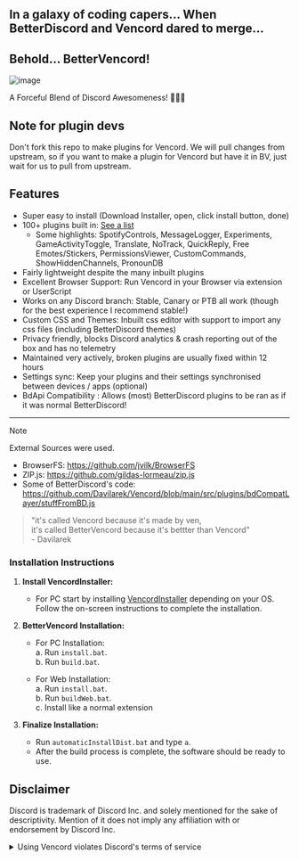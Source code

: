 ## In a galaxy of coding capers... When BetterDiscord and Vencord dared to merge...
## Behold... BetterVencord!
![image](https://github.com/Davilarek/Vencord/assets/62715937/7126afa2-6086-4675-9427-e3f0cf542651)

A Forceful Blend of Discord Awesomeness! 🌌🚀🤖

## Note for plugin devs
Don't fork this repo to make plugins for Vencord.
We will pull changes from upstream, so if you want to make a plugin for Vencord but have it in BV, just wait for us to pull from upstream.

## Features

-   Super easy to install (Download Installer, open, click install button, done)
-   100+ plugins built in: [See a list](https://vencord.dev/plugins)
    -   Some highlights: SpotifyControls, MessageLogger, Experiments, GameActivityToggle, Translate, NoTrack, QuickReply, Free Emotes/Stickers, PermissionsViewer, CustomCommands, ShowHiddenChannels, PronounDB
-   Fairly lightweight despite the many inbuilt plugins
-   Excellent Browser Support: Run Vencord in your Browser via extension or UserScript
-   Works on any Discord branch: Stable, Canary or PTB all work (though for the best experience I recommend stable!)
-   Custom CSS and Themes: Inbuilt css editor with support to import any css files (including BetterDiscord themes)
-   Privacy friendly, blocks Discord analytics & crash reporting out of the box and has no telemetry
-   Maintained very actively, broken plugins are usually fixed within 12 hours
-   Settings sync: Keep your plugins and their settings synchronised between devices / apps (optional)
-   BdApi Compatibility : Allows (most) BetterDiscord plugins to be ran as if it was normal BetterDiscord!

***
> [!NOTE]
> External Sources were used.
> - BrowserFS: https://github.com/jvilk/BrowserFS
> - ZIP.js: https://github.com/gildas-lormeau/zip.js
> - Some of BetterDiscord's code: https://github.com/Davilarek/Vencord/blob/main/src/plugins/bdCompatLayer/stuffFromBD.js

> "it's called Vencord because it's made by ven,<br>
> it's called BetterVencord because it's bettter than Vencord"<br>
> \- Davilarek

### Installation Instructions

1. **Install VencordInstaller:**
   - For PC start by installing [VencordInstaller](https://vencord.dev/download/) depending on your OS. Follow the on-screen instructions to complete the installation.

2. **BetterVencord Installation:**
   - For PC Installation:<br>
     a. Run `install.bat`.<br>
     b. Run `build.bat`.

   - For Web Installation:<br>
     a. Run `install.bat`.<br>
     b. Run `buildWeb.bat`.<br>
     c. Install like a normal extension

3. **Finalize Installation:**
   - Run `automaticInstallDist.bat` and type `a`.
   - After the build process is complete, the software should be ready to use.


## Disclaimer

Discord is trademark of Discord Inc. and solely mentioned for the sake of descriptivity.
Mention of it does not imply any affiliation with or endorsement by Discord Inc.

<details>
<summary>Using Vencord violates Discord's terms of service</summary>

Client modifications are against Discord’s Terms of Service.

However, Discord is pretty indifferent about them and there are no known cases of users getting banned for using client mods! So you should generally be fine as long as you don’t use any plugins that implement abusive behaviour. But no worries, all inbuilt plugins are safe to use!

Regardless, if your account is very important to you and it getting disabled would be a disaster for you, you should probably not use any client mods (not exclusive to Vencord), just to be safe

Additionally, make sure not to post screenshots with Vencord in a server where you might get banned for it

</details>

